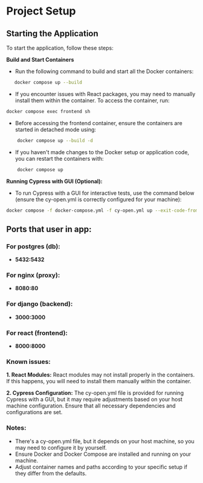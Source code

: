 # Project Setup

## Starting the Application

To start the application, follow these steps:

**Build and Start Containers**

- Run the following command to build and start all the Docker containers:

```sh
   docker compose up --build
```

- If you encounter issues with React packages, you may need to manually install them within the container.
To access the container, run:

```sh
docker compose exec frontend sh
```

- Before accessing the frontend container, ensure the containers are started in detached mode using:

```sh
    docker compose up --build -d
```

- If you haven't made changes to the Docker setup or application code, you can restart the containers with:

```sh
    docker compose up
```

**Running Cypress with GUI (Optional):**

- To run Cypress with a GUI for interactive tests, use the command below 
(ensure the cy-open.yml is correctly configured for your machine):
```sh
docker compose -f docker-compose.yml -f cy-open.yml up --exit-code-from cypress --build
```


## Ports that user in app:

### For postgres (db):

- **5432:5432**

### For nginx (proxy):

- **8080:80**

### For django (backend):

- **3000:3000**

### For react (frontend):

- **8000:8000**

### Known issues:

**1. React Modules:** React modules may not install properly in the containers. If this happens,
   you will need to install them manually within the container.

**2. Cypress Configuration:** The cy-open.yml file is provided for running Cypress with a GUI, but it may
require adjustments based on your host machine configuration. Ensure that all necessary dependencies and configurations
are set.

### Notes:

- There's a cy-open.yml file, but it depends on your host machine, so you may need to configure it by yourself.
- Ensure Docker and Docker Compose are installed and running on your machine.
- Adjust container names and paths according to your specific setup if they differ from the defaults.